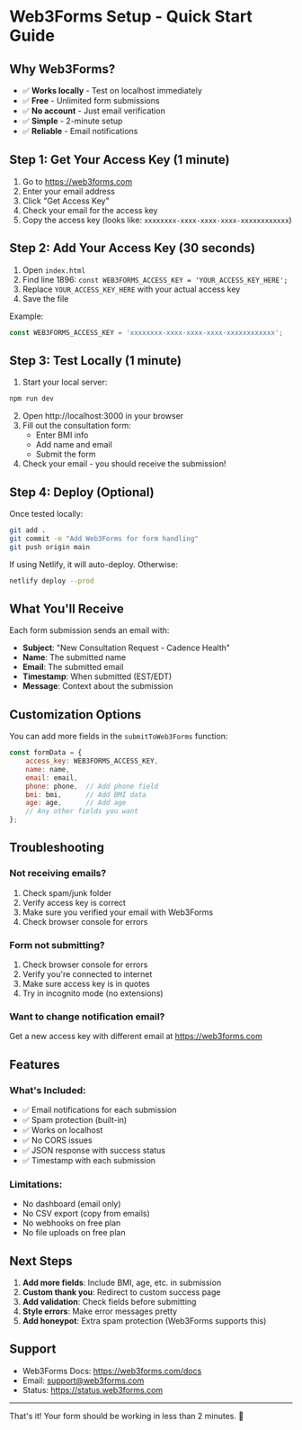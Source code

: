 # Web3Forms Setup - Quick Start Guide

## Why Web3Forms?
- ✅ **Works locally** - Test on localhost immediately
- ✅ **Free** - Unlimited form submissions
- ✅ **No account** - Just email verification
- ✅ **Simple** - 2-minute setup
- ✅ **Reliable** - Email notifications

## Step 1: Get Your Access Key (1 minute)

1. Go to https://web3forms.com
2. Enter your email address
3. Click "Get Access Key"
4. Check your email for the access key
5. Copy the access key (looks like: `xxxxxxxx-xxxx-xxxx-xxxx-xxxxxxxxxxxx`)

## Step 2: Add Your Access Key (30 seconds)

1. Open `index.html`
2. Find line 1896: `const WEB3FORMS_ACCESS_KEY = 'YOUR_ACCESS_KEY_HERE';`
3. Replace `YOUR_ACCESS_KEY_HERE` with your actual access key
4. Save the file

Example:
```javascript
const WEB3FORMS_ACCESS_KEY = 'xxxxxxxx-xxxx-xxxx-xxxx-xxxxxxxxxxxx';
```

## Step 3: Test Locally (1 minute)

1. Start your local server:
```bash
npm run dev
```

2. Open http://localhost:3000 in your browser
3. Fill out the consultation form:
   - Enter BMI info
   - Add name and email
   - Submit the form
4. Check your email - you should receive the submission!

## Step 4: Deploy (Optional)

Once tested locally:
```bash
git add .
git commit -m "Add Web3Forms for form handling"
git push origin main
```

If using Netlify, it will auto-deploy. Otherwise:
```bash
netlify deploy --prod
```

## What You'll Receive

Each form submission sends an email with:
- **Subject**: "New Consultation Request - Cadence Health"
- **Name**: The submitted name
- **Email**: The submitted email
- **Timestamp**: When submitted (EST/EDT)
- **Message**: Context about the submission

## Customization Options

You can add more fields in the `submitToWeb3Forms` function:

```javascript
const formData = {
    access_key: WEB3FORMS_ACCESS_KEY,
    name: name,
    email: email,
    phone: phone,  // Add phone field
    bmi: bmi,      // Add BMI data
    age: age,      // Add age
    // Any other fields you want
};
```

## Troubleshooting

### Not receiving emails?
1. Check spam/junk folder
2. Verify access key is correct
3. Make sure you verified your email with Web3Forms
4. Check browser console for errors

### Form not submitting?
1. Check browser console for errors
2. Verify you're connected to internet
3. Make sure access key is in quotes
4. Try in incognito mode (no extensions)

### Want to change notification email?
Get a new access key with different email at https://web3forms.com

## Features

### What's Included:
- ✅ Email notifications for each submission
- ✅ Spam protection (built-in)
- ✅ Works on localhost
- ✅ No CORS issues
- ✅ JSON response with success status
- ✅ Timestamp with each submission

### Limitations:
- No dashboard (email only)
- No CSV export (copy from emails)
- No webhooks on free plan
- No file uploads on free plan

## Next Steps

1. **Add more fields**: Include BMI, age, etc. in submission
2. **Custom thank you**: Redirect to custom success page
3. **Add validation**: Check fields before submitting
4. **Style errors**: Make error messages pretty
5. **Add honeypot**: Extra spam protection (Web3Forms supports this)

## Support

- Web3Forms Docs: https://web3forms.com/docs
- Email: support@web3forms.com
- Status: https://status.web3forms.com

---

That's it! Your form should be working in less than 2 minutes. 🎉